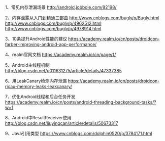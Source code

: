 
1、常见内存泄漏场景 http://android.jobbole.com/82198/

2、内存泄露从入门到精通三部曲
   http://www.cnblogs.com/bugly/p/Bugly.html
   http://www.cnblogs.com/bugly/p/4962512.html
   http://www.cnblogs.com/bugly/p/4978914.html

3、10条提升Android性能的建议 https://academy.realm.io/cn/posts/droidcon-farber-improving-android-app-performance/

4、realm官网文档  https://academy.realm.io/cn/page/1/

5、Android主线程机制 http://blog.csdn.net/u011631275/article/details/47337385

6、用LeakCanary检测内存泄漏 https://academy.realm.io/cn/posts/droidcon-ricau-memory-leaks-leakcanary/

7、优化Android线程和后台任务开发 https://academy.realm.io/cn/posts/android-threading-background-tasks/?w=1

8、Android中ResultReceiver使用 http://blog.csdn.net/liuyingcan/article/details/50673317

9、Java引用类型 https://www.cnblogs.com/dolphin0520/p/3784171.html




